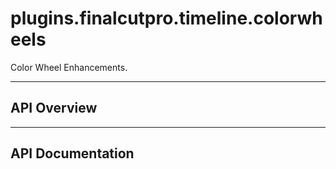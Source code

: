 # plugins.finalcutpro.timeline.colorwheels

Color Wheel Enhancements.

---

## API Overview

---

## API Documentation

